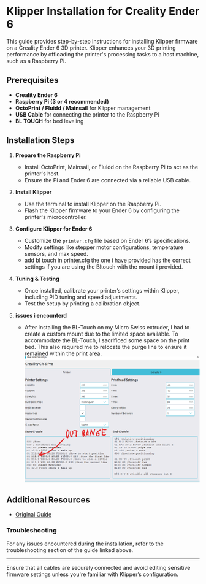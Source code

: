 # Klipper Installation for Creality Ender 6

This guide provides step-by-step instructions for installing Klipper firmware on a Creality Ender 6 3D printer. Klipper enhances your 3D printing performance by offloading the printer's processing tasks to a host machine, such as a Raspberry Pi.

## Prerequisites
- **Creality Ender 6**
- **Raspberry Pi (3 or 4 recommended)**
- **OctoPrint / Fluidd / Mainsail** for Klipper management
- **USB Cable** for connecting the printer to the Raspberry Pi
- **BL TOUCH** for bed leveling
  

## Installation Steps

1. **Prepare the Raspberry Pi**
   - Install OctoPrint, Mainsail, or Fluidd on the Raspberry Pi to act as the printer's host.
   - Ensure the Pi and Ender 6 are connected via a reliable USB cable.

2. **Install Klipper**
   - Use the terminal to install Klipper on the Raspberry Pi.
   - Flash the Klipper firmware to your Ender 6 by configuring the printer's microcontroller.

3. **Configure Klipper for Ender 6**
   - Customize the `printer.cfg` file based on Ender 6’s specifications.
   - Modify settings like stepper motor configurations, temperature sensors, and max speed.
   - add bl touch in printer.cfg the one i have provided has the correct settings if you are using the Bltouch with the mount i provided.

4. **Tuning & Testing**
   - Once installed, calibrate your printer’s settings within Klipper, including PID tuning and speed adjustments.
   - Test the setup by printing a calibration object.
5. **issues i encounterd**
    - After installing the BL-Touch on my Micro Swiss extruder, I had to create a custom mount due to the limited space available. To accommodate the BL-Touch, I sacrificed some space on the print bed. This also        required me to relocate the purge line to ensure it remained within the print area.
![Purge line adjustment](Resources/outOfRange.png) 
      

## Additional Resources
- [Original Guide](https://3dprintbeginner.com/how-to-install-klipper-on-creality-ender-6/) 

### Troubleshooting
For any issues encountered during the installation, refer to the troubleshooting section of the guide linked above.

---

Ensure that all cables are securely connected and avoid editing sensitive firmware settings unless you're familiar with Klipper’s configuration.
